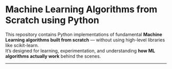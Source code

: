 # Machine Learning Algorithms from Scratch using Python

This repository contains Python implementations of fundamental **Machine Learning algorithms built from scratch** — without using high-level libraries like scikit-learn.  
It’s designed for learning, experimentation, and understanding **how ML algorithms actually work** behind the scenes.

---

